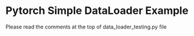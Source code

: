 # Pytorch Simple DataLoader Example

Please read the comments at the top of  data_loader_testing.py file 
